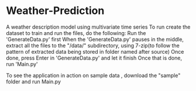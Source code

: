 # Weather-Prediction
A weather description model using multivariate time series
To run create the dataset to train and run the files, do the following:
Run the 'GenerateData.py' first
When the 'GenerateData.py' pauses in the middle, extract all the files to the "/data/" subdirectory, using 7-zip(to follow the pattern of extracted data being stored in folder named after source)
Once done, press Enter in 'GenerateData.py' and let it finish
Once that is done, run 'Main.py'

To see the application in action on sample data , download the "sample" folder and run Main.py
